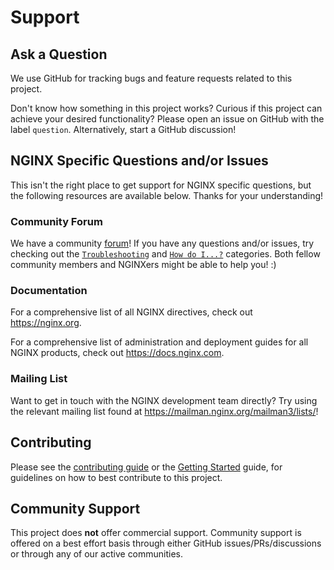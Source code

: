 # Support

## Ask a Question

We use GitHub for tracking bugs and feature requests related to this project.

Don't know how something in this project works? Curious if this project can achieve your desired functionality? Please open an issue on GitHub with the label `question`. Alternatively, start a GitHub discussion!

## NGINX Specific Questions and/or Issues

This isn't the right place to get support for NGINX specific questions, but the following resources are available below. Thanks for your understanding!

### Community Forum

We have a community [forum](https://community.nginx.org/)! If you have any questions and/or issues, try checking out the [`Troubleshooting`](https://community.nginx.org/c/troubleshooting/8) and [`How do I...?`](https://community.nginx.org/c/how-do-i/9) categories. Both fellow community members and NGINXers might be able to help you! :)

### Documentation

For a comprehensive list of all NGINX directives, check out <https://nginx.org>.

For a comprehensive list of administration and deployment guides for all NGINX products, check out <https://docs.nginx.com>.

### Mailing List

Want to get in touch with the NGINX development team directly? Try using the relevant mailing list found at <https://mailman.nginx.org/mailman3/lists/>!

## Contributing

Please see the [contributing guide](/CONTRIBUTING.md) or the [Getting Started](/README.md#getting-started) guide, for guidelines on how to best contribute to this project.

## Community Support

This project does **not** offer commercial support. Community support is offered on a best effort basis through either GitHub issues/PRs/discussions or through any of our active communities.
